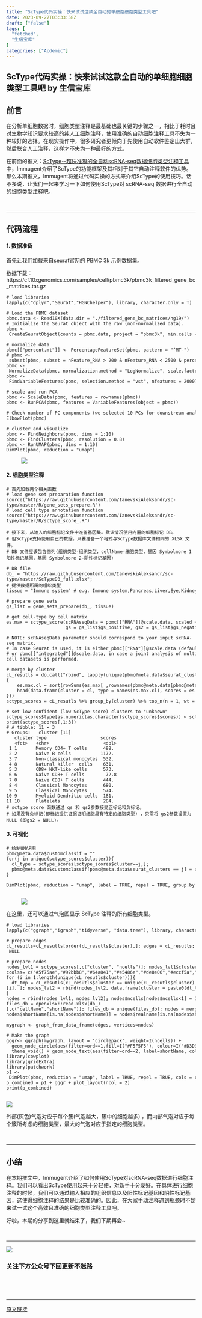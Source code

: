 ```yaml
---
title: "ScType代码实操：快来试试这款全自动的单细胞细胞类型工具吧"
date: 2023-09-27T03:33:58Z
draft: ["false"]
tags: [
  "fetched",
  "生信宝库"
]
categories: ["Acdemic"]
---
```

ScType代码实操：快来试试这款全自动的单细胞细胞类型工具吧 by 生信宝库
------
<div><section data-tool="mdnice编辑器" data-website="https://www.mdnice.com"><h2 data-tool="mdnice编辑器"><span></span><span>前言</span></h2><p data-tool="mdnice编辑器">在分析单细胞数据时，细胞类型注释是最基础也最关键的步骤之一，相比于耗时且对生物学知识要求较高的纯人工细胞注释，使用准确的自动细胞注释工具不失为一种较好的选择。在现实操作中，很多研究者更倾向于先使用自动软件鉴定出大群，然后联合人工注释，这样才不失为一种最好的方式。</p><p data-tool="mdnice编辑器">在前面的推文：<a href="https://mp.weixin.qq.com/s?__biz=MzI4MjY5ODI1Nw==&amp;mid=2247489261&amp;idx=1&amp;sn=1399c0c7c8d58cebeebbe7abacdc8dc0&amp;chksm=eb94a193dce328855047c83a4842b17a6f577f13929935b0aed43ad363e244c414cfb536f649&amp;token=227123296&amp;lang=zh_CN&amp;scene=21#wechat_redirect" data-linktype="2">ScType--超快准狠的全自动scRNA-seq数据细胞类型注释工具</a>中，Immugent介绍了ScType的功能框架及其相对于其它自动注释软件的优势。那么本期推文，Immugent将通过代码实操的方式来介绍ScType的使用技巧。话不多说，让我们一起来学习一下如何使用ScType对 scRNA-seq 数据进行全自动的细胞类型注释吧。</p><p data-tool="mdnice编辑器"><br></p><hr data-tool="mdnice编辑器"><h2 data-tool="mdnice编辑器"><span></span><span>代码流程</span></h2><h4 data-tool="mdnice编辑器"><span></span>1. 数据准备<span></span></h4><p data-tool="mdnice编辑器">首先让我们加载来自seurat官网的 PBMC 3k 示例数据集。</p><p data-tool="mdnice编辑器">数据下载：https://cf.10xgenomics.com/samples/cell/pbmc3k/pbmc3k_filtered_gene_bc_matrices.tar.gz</p><pre data-tool="mdnice编辑器"><code><span># load libraries</span><br>lapply(c(<span>"dplyr"</span>,<span>"Seurat"</span>,<span>"HGNChelper"</span>), library, character.only = T)<br><br><span># Load the PBMC dataset</span><br>pbmc.data &lt;- Read10X(data.dir = <span>"./filtered_gene_bc_matrices/hg19/"</span>)<br><span># Initialize the Seurat object with the raw (non-normalized data).</span><br>pbmc &lt;- CreateSeuratObject(counts = pbmc.data, project = <span>"pbmc3k"</span>, min.cells = 3, min.features = 200)<br><br><span># normalize data</span><br>pbmc[[<span>"percent.mt"</span>]] &lt;- PercentageFeatureSet(pbmc, pattern = <span>"^MT-"</span>)<br><span># pbmc &lt;- subset(pbmc, subset = nFeature_RNA &gt; 200 &amp; nFeature_RNA &lt; 2500 &amp; percent.mt &lt; 5) # make some filtering based on QC metrics visualizations, see Seurat tutorial: https://satijalab.org/seurat/articles/pbmc3k_tutorial.html</span><br>pbmc &lt;- NormalizeData(pbmc, normalization.method = <span>"LogNormalize"</span>, scale.factor = 10000)<br>pbmc &lt;- FindVariableFeatures(pbmc, selection.method = <span>"vst"</span>, nfeatures = 2000)<br><br><span># scale and run PCA</span><br>pbmc &lt;- ScaleData(pbmc, features = rownames(pbmc))<br>pbmc &lt;- RunPCA(pbmc, features = VariableFeatures(object = pbmc))<br><br><span># Check number of PC components (we selected 10 PCs for downstream analysis, based on Elbow plot)</span><br>ElbowPlot(pbmc)<br><br><span># cluster and visualize</span><br>pbmc &lt;- FindNeighbors(pbmc, dims = 1:10)<br>pbmc &lt;- FindClusters(pbmc, resolution = 0.8)<br>pbmc &lt;- RunUMAP(pbmc, dims = 1:10)<br>DimPlot(pbmc, reduction = <span>"umap"</span>)<br></code></pre><figure data-tool="mdnice编辑器"><img data-backh="350" data-backw="537" data-ratio="0.6522842639593909" data-src="https://mmbiz.qpic.cn/mmbiz_png/GL6g5Y3aR7dzqeJbHdFLFiaF9JuDZSiawO0St9vXUTvlDzkWz3jiaUBF8tibkokqvZfl5icwiaOM303Oiavu0HKtiaicg1g/640?wx_fmt=png" data-type="png" data-w="788" src="https://mmbiz.qpic.cn/mmbiz_png/GL6g5Y3aR7dzqeJbHdFLFiaF9JuDZSiawO0St9vXUTvlDzkWz3jiaUBF8tibkokqvZfl5icwiaOM303Oiavu0HKtiaicg1g/640?wx_fmt=png"></figure><h4 data-tool="mdnice编辑器"><span></span>2. 细胞类型注释<span></span></h4><pre data-tool="mdnice编辑器"><code><span># 首先加载两个相关函数</span><br><span># load gene set preparation function</span><br><span>source</span>(<span>"https://raw.githubusercontent.com/IanevskiAleksandr/sc-type/master/R/gene_sets_prepare.R"</span>)<br><span># load cell type annotation function</span><br><span>source</span>(<span>"https://raw.githubusercontent.com/IanevskiAleksandr/sc-type/master/R/sctype_score_.R"</span>)<br><br><span># 接下来，从输入的细胞标记文件中准备基因集。默认情况使用内置的细胞标记 DB。</span><br><span># 但ScType支持使用自己的数据。只要准备一个格式与ScType数据库文件相同的 XLSX 文件。</span><br><span># DB 文件应该包含四列(组织类型-组织类型，cellName-细胞类型，基因 Symbolmore 1阳性标记基因，基因 Symbolmore 2-阴性标记基因)</span><br><br><span># DB file</span><br>db_ = <span>"https://raw.githubusercontent.com/IanevskiAleksandr/sc-type/master/ScTypeDB_full.xlsx"</span>;<br><span># 提供数据所属的组织类型</span><br>tissue = <span>"Immune system"</span> <span># e.g. Immune system,Pancreas,Liver,Eye,Kidney,Brain,Lung,Adrenal,Heart,Intestine,Muscle,Placenta,Spleen,Stomach,Thymus </span><br><br><span># prepare gene sets</span><br>gs_list = gene_sets_prepare(db_, tissue)<br><br><span># get cell-type by cell matrix</span><br>es.max = sctype_score(scRNAseqData = pbmc[[<span>"RNA"</span>]]@scale.data, scaled = TRUE, <br>                      gs = gs_list<span>$gs_positive</span>, gs2 = gs_list<span>$gs_negative</span>) <br><br><span># <span>NOTE:</span> scRNAseqData parameter should correspond to your input scRNA-seq matrix. </span><br><span># In case Seurat is used, it is either pbmc[["RNA"]]@scale.data (default), pbmc[["SCT"]]@scale.data, in case sctransform is used for normalization,</span><br><span># or pbmc[["integrated"]]@scale.data, in case a joint analysis of multiple single-cell datasets is performed.</span><br><br><span># merge by cluster</span><br>cL_resutls = do.call(<span>"rbind"</span>, lapply(unique(pbmc@meta.data<span>$seurat_clusters</span>), <span>function</span>(cl){<br>    es.max.cl = sort(rowSums(es.max[ ,rownames(pbmc@meta.data[pbmc@meta.data<span>$seurat_clusters</span>==cl, ])]), decreasing = !0)<br>    head(data.frame(cluster = cl, <span>type</span> = names(es.max.cl), scores = es.max.cl, ncells = sum(pbmc@meta.data<span>$seurat_clusters</span>==cl)), 10)<br>}))<br>sctype_scores = cL_resutls %&gt;% group_by(cluster) %&gt;% top_n(n = 1, wt = scores)  <br><br><span># set low-confident (low ScType score) clusters to "unknown"</span><br>sctype_scores<span>$type</span>[as.numeric(as.character(sctype_scores<span>$scores</span>)) &lt; sctype_scores<span>$ncells</span>/4] = <span>"Unknown"</span><br><span>print</span>(sctype_scores[,1:3])<br><span># A tibble: 11 × 3</span><br><span># Groups:   cluster [11]</span><br>   cluster <span>type</span>                    scores<br>   &lt;fct&gt;   &lt;chr&gt;                    &lt;dbl&gt;<br> 1 1       Memory CD4+ T cells      498. <br> 2 2       Naive B cells           1172. <br> 3 7       Non-classical monocytes  532. <br> 4 8       Natural killer  cells    631. <br> 5 3       CD8+ NKT-like cells      573. <br> 6 6       Naive CD8+ T cells        72.8<br> 7 0       Naive CD8+ T cells       444. <br> 8 4       Classical Monocytes      680. <br> 9 5       Classical Monocytes      574. <br>10 9       Myeloid Dendritic cells  181. <br>11 10      Platelets                284. <br><span># sctype_score 函数通过 gs 和 gs2参数接受正标记和负标记。</span><br><span># 如果没有负标记(即标记提供证据证明细胞具有特定的细胞类型) ，只需将 gs2参数设置为 NULL (即gs2 = NULL)。</span><br></code></pre><h4 data-tool="mdnice编辑器"><span></span>3. 可视化<span></span></h4><pre data-tool="mdnice编辑器"><code><span># 绘制UMAP图</span><br>pbmc@meta.data<span>$customclassif</span> = <span>""</span><br><span>for</span>(j <span>in</span> unique(sctype_scores<span>$cluster</span>)){<br>  cl_type = sctype_scores[sctype_scores<span>$cluster</span>==j,]; <br>  pbmc@meta.data<span>$customclassif</span>[pbmc@meta.data<span>$seurat_clusters</span> == j] = as.character(cl_type<span>$type</span>[1])<br>}<br><br>DimPlot(pbmc, reduction = <span>"umap"</span>, label = TRUE, repel = TRUE, group.by = <span>'customclassif'</span>)        <br><br></code></pre><figure data-tool="mdnice编辑器"><img data-ratio="0.6640926640926641" data-src="https://mmbiz.qpic.cn/mmbiz_png/GL6g5Y3aR7dzqeJbHdFLFiaF9JuDZSiawOWY7a2b8qVcJuspkoUxoViaLIEZUKQyMXzRCibcLuD8Rulf5k09qa7bpQ/640?wx_fmt=png" data-type="png" data-w="777" src="https://mmbiz.qpic.cn/mmbiz_png/GL6g5Y3aR7dzqeJbHdFLFiaF9JuDZSiawOWY7a2b8qVcJuspkoUxoViaLIEZUKQyMXzRCibcLuD8Rulf5k09qa7bpQ/640?wx_fmt=png"></figure><p data-tool="mdnice编辑器">在这里，还可以通过气泡图显示 ScType 注释的所有细胞类型。</p><pre data-tool="mdnice编辑器"><code><span># load libraries</span><br>lapply(c(<span>"ggraph"</span>,<span>"igraph"</span>,<span>"tidyverse"</span>, <span>"data.tree"</span>), library, character.only = T)<br><br><span># prepare edges</span><br>cL_resutls=cL_resutls[order(cL_resutls<span>$cluster</span>),]; edges = cL_resutls; edges<span>$type</span> = paste0(edges<span>$type</span>,<span>"_"</span>,edges<span>$cluster</span>); edges<span>$cluster</span> = paste0(<span>"cluster "</span>, edges<span>$cluster</span>); edges = edges[,c(<span>"cluster"</span>, <span>"type"</span>)]; colnames(edges) = c(<span>"from"</span>, <span>"to"</span>); rownames(edges) &lt;- NULL<br><br><span># prepare nodes</span><br>nodes_lvl1 = sctype_scores[,c(<span>"cluster"</span>, <span>"ncells"</span>)]; nodes_lvl1<span>$cluster</span> = paste0(<span>"cluster "</span>, nodes_lvl1<span>$cluster</span>); nodes_lvl1<span>$Colour</span> = <span>"#f1f1ef"</span>; nodes_lvl1<span>$ord</span> = 1; nodes_lvl1<span>$realname</span> = nodes_lvl1<span>$cluster</span>; nodes_lvl1 = as.data.frame(nodes_lvl1); nodes_lvl2 = c(); <br>ccolss= c(<span>"#5f75ae"</span>,<span>"#92bbb8"</span>,<span>"#64a841"</span>,<span>"#e5486e"</span>,<span>"#de8e06"</span>,<span>"#eccf5a"</span>,<span>"#b5aa0f"</span>,<span>"#e4b680"</span>,<span>"#7ba39d"</span>,<span>"#b15928"</span>,<span>"#ffff99"</span>, <span>"#6a3d9a"</span>,<span>"#cab2d6"</span>,<span>"#ff7f00"</span>,<span>"#fdbf6f"</span>,<span>"#e31a1c"</span>,<span>"#fb9a99"</span>,<span>"#33a02c"</span>,<span>"#b2df8a"</span>,<span>"#1f78b4"</span>,<span>"#a6cee3"</span>)<br><span>for</span> (i <span>in</span> 1:length(unique(cL_resutls<span>$cluster</span>))){<br>  dt_tmp = cL_resutls[cL_resutls<span>$cluster</span> == unique(cL_resutls<span>$cluster</span>)[i], ]; nodes_lvl2 = rbind(nodes_lvl2, data.frame(cluster = paste0(dt_tmp<span>$type</span>,<span>"_"</span>,dt_tmp<span>$cluster</span>), ncells = dt_tmp<span>$scores</span>, Colour = ccolss[i], ord = 2, realname = dt_tmp<span>$type</span>))<br>}<br>nodes = rbind(nodes_lvl1, nodes_lvl2); nodes<span>$ncells</span>[nodes<span>$ncells</span>&lt;1] = 1;<br>files_db = openxlsx::read.xlsx(db_)[,c(<span>"cellName"</span>,<span>"shortName"</span>)]; files_db = unique(files_db); nodes = merge(nodes, files_db, all.x = T, all.y = F, by.x = <span>"realname"</span>, by.y = <span>"cellName"</span>, sort = F)<br>nodes<span>$shortName</span>[is.na(nodes<span>$shortName</span>)] = nodes<span>$realname</span>[is.na(nodes<span>$shortName</span>)]; nodes = nodes[,c(<span>"cluster"</span>, <span>"ncells"</span>, <span>"Colour"</span>, <span>"ord"</span>, <span>"shortName"</span>, <span>"realname"</span>)]<br><br>mygraph &lt;- graph_from_data_frame(edges, vertices=nodes)<br><br><span># Make the graph</span><br>gggr&lt;- ggraph(mygraph, layout = <span>'circlepack'</span>, weight=I(ncells)) + <br>  geom_node_circle(aes(filter=ord==1,fill=I(<span>"#F5F5F5"</span>), colour=I(<span>"#D3D3D3"</span>)), alpha=0.9) + geom_node_circle(aes(filter=ord==2,fill=I(Colour), colour=I(<span>"#D3D3D3"</span>)), alpha=0.9) +<br>  theme_void() + geom_node_text(aes(filter=ord==2, label=shortName, colour=I(<span>"#ffffff"</span>), fill=<span>"white"</span>, repel = !1, parse = T, size = I(<span>log</span>(ncells,25)*1.5)))+ geom_node_label(aes(filter=ord==1,  label=shortName, colour=I(<span>"#000000"</span>), size = I(3), fill=<span>"white"</span>, parse = T), repel = !0, segment.linetype=<span>"dotted"</span>)<br>library(cowplot)<br>library(gridExtra)<br>library(patchwork)<br>p1 &lt;- DimPlot(pbmc, reduction = <span>"umap"</span>, label = TRUE, repel = TRUE, cols = ccolss)<br>p_combined = p1 + gggr + plot_layout(ncol = 2)<br><span>print</span>(p_combined)<br><br></code></pre><p><img data-galleryid="" data-ratio="0.525" data-s="300,640" data-src="https://mmbiz.qpic.cn/mmbiz_png/GL6g5Y3aR7e46lVwmlox5ibrhrqOf9R7tw5EmYaq4GFEYneOzS1tY5jMjlFMyL54WeWT0G6vUEEVq29fwVriaKeg/640?wx_fmt=png" data-type="png" data-w="1080" src="https://mmbiz.qpic.cn/mmbiz_png/GL6g5Y3aR7e46lVwmlox5ibrhrqOf9R7tw5EmYaq4GFEYneOzS1tY5jMjlFMyL54WeWT0G6vUEEVq29fwVriaKeg/640?wx_fmt=png"></p><p data-tool="mdnice编辑器">外部(灰色)气泡对应于每个簇(气泡越大，簇中的细胞越多) ，而内部气泡对应于每个簇所考虑的细胞类型，最大的气泡对应于指定的细胞类型。</p><p data-tool="mdnice编辑器"><br></p><hr data-tool="mdnice编辑器"><h2 data-tool="mdnice编辑器"><span></span><span>小结</span></h2><p data-tool="mdnice编辑器">在本期推文中，Immugent介绍了如何使用ScType对scRNA-seq数据进行细胞注释。我们可以看出ScType使用起来十分轻便，对新手十分友好。在具体进行细胞注释的时候，<span>我们可以通过</span>输入相应的组织信息以及阳性标记基因和阴性标记基因，这使得细胞注释的结果是比较准确的。因此，在大家手动注释遇到瓶颈时不妨来试一试这个高效且准确的细胞类型注释工具吧。</p><p data-tool="mdnice编辑器">好啦，本期的分享到这里就结束了，我们下期再会~</p><p data-tool="mdnice编辑器"><br></p><hr data-tool="mdnice编辑器"></section><p><img data-ratio="1" data-s="300,640" data-src="https://mmbiz.qpic.cn/mmbiz_jpg/GL6g5Y3aR7eUr3zZytdDPl7kPJBscWxTDlwbSxRjmMoYpSCSmlGicFibnLH3pvictSibFwekOaooibv9Ria0zSCrC2icg/640?wx_fmt=jpeg" data-type="jpeg" data-w="344" src="https://mmbiz.qpic.cn/mmbiz_jpg/GL6g5Y3aR7eUr3zZytdDPl7kPJBscWxTDlwbSxRjmMoYpSCSmlGicFibnLH3pvictSibFwekOaooibv9Ria0zSCrC2icg/640?wx_fmt=jpeg"></p><h3 data-tool="mdnice编辑器"><span>关注下方公众号下回更新不迷路</span></h3><section><br></section><section><mp-common-profile data-pluginname="mpprofile" data-weui-theme="light" data-id="MzI4MjY5ODI1Nw==" data-headimg="http://mmbiz.qpic.cn/mmbiz_png/GL6g5Y3aR7f0yanILMQZCnw1duTMROQRvgDqVjlYcrljTRy1E4ZLppLG6zicdd3h0IwjLpxnum1V5KsowibJM1sw/0?wx_fmt=png" data-nickname="生信宝库" data-alias="sxbk2020" data-signature="本公众号只用于生信知识的收集与传播，以及生信人之间互相交流和学习，不会涉及任何商业利益。本公众号各小编平时忙于科研，更新文章较其它同类型公众号较慢，但保持宁缺毋滥的本心，只更新对大家有用的推文。" data-from="2" data-is_biz_ban="0"></mp-common-profile></section><p><br></p><p><mp-style-type data-value="3"></mp-style-type></p></div>  
<hr>
<a href="https://mp.weixin.qq.com/s/7EeNycJg172uVLw5m_8YRQ",target="_blank" rel="noopener noreferrer">原文链接</a>
